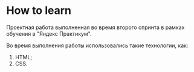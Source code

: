 # **How to learn**

Проектная работа выполненная во время второго спринта в рамках обучения в "Яндекс Практикум".

Во время выполнения работы использовались такие технологии, как:

1. HTML;
2. CSS.
